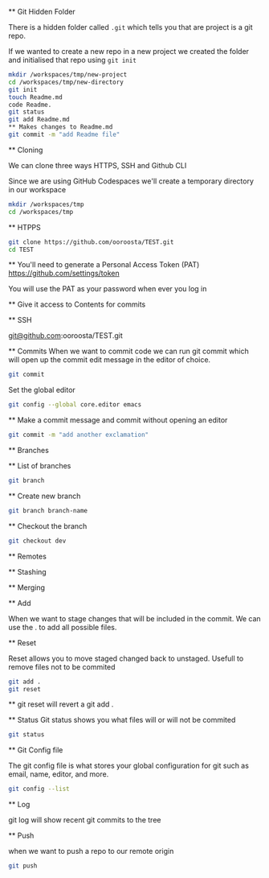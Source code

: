 ** Git Hidden Folder

There is a hidden folder called `.git` which tells you that are project is a git repo.

If we wanted to create a new repo in a new project we created the folder and initialised that repo using `git init`


```sh
mkdir /workspaces/tmp/new-project
cd /workspaces/tmp/new-directory
git init
touch Readme.md
code Readme.
git status
git add Readme.md
** Makes changes to Readme.md
git commit -m "add Readme file"
```

** Cloning 

We can clone three ways HTTPS, SSH and Github CLI

Since we are using GitHub Codespaces we'll create a temporary directory in our workspace

```sh
mkdir /workspaces/tmp
cd /workspaces/tmp
```


** HTPPS

```sh
git clone https://github.com/ooroosta/TEST.git
cd TEST
```

** You'll need to generate a Personal Access Token (PAT)
https://github.com/settings/token

You will use the PAT as your password when ever you log in

** Give it access to Contents for commits

** SSH

git@github.com:ooroosta/TEST.git

** Commits
When we want to commit code we can run git commit which will open up the commit edit message in the editor of choice.

```sh
git commit
```
Set the global editor
```sh
git config --global core.editor emacs
```

** Make a commit message and commit without opening an editor

```sh
git commit -m "add another exclamation"
```

** Branches

** List of branches

```sh
git branch
```
** Create new branch

```sh
git branch branch-name
```
** Checkout the branch

```sh
git checkout dev
```

** Remotes

** Stashing

** Merging

** Add

When we want to stage changes that will be included in the commit. We can use the . to add all possible files.

** Reset

Reset allows you to move staged changed back to unstaged. Usefull to remove files not to be commited

```sh
git add .
git reset
```
** git reset will revert a git add .

** Status
Git status shows you what files will or will not be commited

```sh
git status
```

** Git Config file

The git config file is what stores your global configuration for git such as email, name, editor, and more.

```sh
git config --list
```

** Log

git log will show recent git commits to the tree

** Push

when we want to push a repo to our remote origin

```sh
git push
```